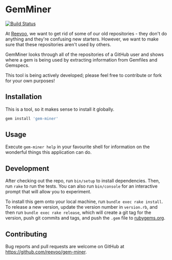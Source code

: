 # GemMiner

[![Build Status](https://travis-ci.org/reevoo/gem-miner.svg?branch=master)](https://travis-ci.org/reevoo/gem-miner)



At [Reevoo](http://reevoo.github.io), we want to get rid of some of our old repositories - they don't do anything and they're confusing new starters. However, we want to make sure that these repositories aren't used by others.

GemMiner looks through all of the repositories of a GitHub user and shows where a gem is being used by extracting information from Gemfiles and Gemspecs.

This tool is being actively developed; please feel free to contribute or fork for your own purposes!

## Installation

This is a tool, so it makes sense to install it globally.

```bash
gem install 'gem-miner'
```

## Usage

Execute `gem-miner help` in your favourite shell for information on the wonderful things this application can do.

## Development

After checking out the repo, run `bin/setup` to install dependencies. Then, run `rake` to run the tests. You can also run `bin/console` for an interactive prompt that will allow you to experiment.

To install this gem onto your local machine, run `bundle exec rake install`. To release a new version, update the version number in `version.rb`, and then run `bundle exec rake release`, which will create a git tag for the version, push git commits and tags, and push the `.gem` file to [rubygems.org](https://rubygems.org).

## Contributing

Bug reports and pull requests are welcome on GitHub at https://github.com/reevoo/gem-miner.
